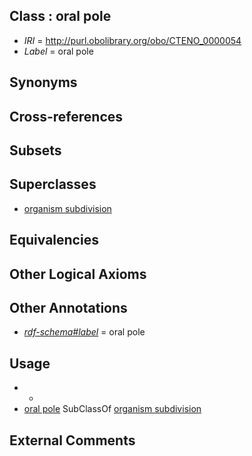 
## Class : oral pole

 * *IRI* = http://purl.obolibrary.org/obo/CTENO_0000054
 * *Label* = oral pole

## Synonyms


## Cross-references


## Subsets


## Superclasses

 * [organism subdivision](../../UBERON/75/UBERON_0000475.md)

## Equivalencies


## Other Logical Axioms


## Other Annotations

 * *[rdf-schema#label](../../el/rdf-schema#label.md)* = oral pole

## Usage

 * -
 * [oral pole](../../CTENO/54/CTENO_0000054.md) SubClassOf [organism subdivision](../../UBERON/75/UBERON_0000475.md)

## External Comments

